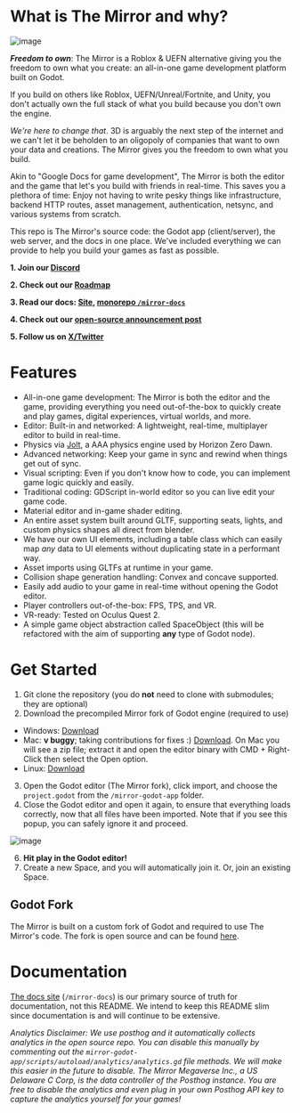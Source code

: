 # What is The Mirror and why?

![image](https://github.com/the-mirror-gdp/the-mirror/assets/11920077/13ffc0bd-bef2-4c1d-a12d-f11fdedf7b11)

**_Freedom to own_**: The Mirror is a Roblox & UEFN alternative giving you the freedom to own what you create: an all-in-one game development platform built on Godot.

If you build on others like Roblox, UEFN/Unreal/Fortnite, and Unity, you don't actually own the full stack of what you build because you don't own the engine.

_We're here to change that_. 3D is arguably the next step of the internet and we can't let it be beholden to an oligopoly of companies that want to own your data and creations. The Mirror gives you the freedom to own what you build.

Akin to "Google Docs for game development", The Mirror is both the editor and the game that let's you build with friends in real-time. This saves you a plethora of time: Enjoy not having to write pesky things like infrastructure, backend HTTP routes, asset management, authentication, netsync, and various systems from scratch.

This repo is The Mirror's source code: the Godot app (client/server), the web server, and the docs in one place. We've included everything we can provide to help you build your games as fast as possible.

**1. Join our [Discord](https://discord.com/invite/CK6fH3Cynk)**

**2. Check out our [Roadmap](https://github.com/orgs/the-mirror-gdp/projects/7)**

**3. Read our docs: [Site](https://docs.themirror.space), [monorepo `/mirror-docs`](https://github.com/the-mirror-gdp/the-mirror/tree/dev/mirror-docs)**

**4. Check out our [open-source announcement post](https://www.themirror.space/blog/freedom-to-own-open-sourcing-the-mirror)**

**5. Follow us on [X/Twitter](https://twitter.com/themirrorgdp)**

# Features

- All-in-one game development: The Mirror is both the editor and the game, providing everything you need out-of-the-box to quickly create and play games, digital experiences, virtual worlds, and more.
- Editor: Built-in and networked: A lightweight, real-time, multiplayer editor to build in real-time.
- Physics via [Jolt](https://github.com/jrouwe/JoltPhysics), a AAA physics engine used by Horizon Zero Dawn.
- Advanced networking: Keep your game in sync and rewind when things get out of sync.
- Visual scripting: Even if you don't know how to code, you can implement game logic quickly and easily.
- Traditional coding: GDScript in-world editor so you can live edit your game code.
- Material editor and in-game shader editing.
- An entire asset system built around GLTF, supporting seats, lights, and custom physics shapes all direct from blender.
- We have our own UI elements, including a table class which can easily map _any_ data to UI elements without duplicating state in a performant way.
- Asset imports using GLTFs at runtime in your game.
- Collision shape generation handling: Convex and concave supported.
- Easily add audio to your game in real-time without opening the Godot editor.
- Player controllers out-of-the-box: FPS, TPS, and VR.
- VR-ready: Tested on Oculus Quest 2.
- A simple game object abstraction called SpaceObject (this will be refactored with the aim of supporting **any** type of Godot node).

# Get Started

1. Git clone the repository (you do **not** need to clone with submodules; they are optional)
2. Download the precompiled Mirror fork of Godot engine (required to use)

- Windows: [Download](https://storage.googleapis.com/mirror_native_client_builds/Engine/latest-editor/MirrorGodotEditorWindows.exe.zip)
- Mac: **v buggy**; taking contributions for fixes :) [Download](https://storage.googleapis.com/mirror_native_client_builds/Engine/latest-editor/MirrorGodotEditorMac.app.zip.zip). On Mac you will see a zip file; extract it and open the editor binary with CMD + Right-Click then select the Open option.
- Linux: [Download](https://storage.googleapis.com/mirror_native_client_builds/Engine/latest-editor/MirrorGodotEditorLinux.x86_64.zip)

3. Open the Godot editor (The Mirror fork), click import, and choose the `project.godot` from the `/mirror-godot-app` folder.
4. Close the Godot editor and open it again, to ensure that everything loads correctly, now that all files have been imported.
Note that if you see this popup, you can safely ignore it and proceed.

![image](https://github.com/the-mirror-gdp/the-mirror/assets/11920077/53f84e88-aa31-4245-93af-decdec253168)

6. **Hit play in the Godot editor!**
7. Create a new Space, and you will automatically join it. Or, join an existing Space.

## Godot Fork

The Mirror is built on a custom fork of Godot and required to use The Mirror's code. The fork is open source and can be found [here](https://github.com/the-mirror-gdp/godot).

# Documentation

[The docs site](https://docs.themirror.space/docs/open-source-code/get-started) (`/mirror-docs`) is our primary source of truth for documentation, not this README. We intend to keep this README slim since documentation is and will continue to be extensive.

_Analytics Disclaimer: We use posthog and it automatically collects analytics in the open source repo. You can disable this manually by commenting out the `mirror-godot-app/scripts/autoload/analytics/analytics.gd` file methods. We will make this easier in the future to disable. The Mirror Megaverse Inc., a US Delaware C Corp, is the data controller of the Posthog instance. You are free to disable the analytics and even plug in your own Posthog API key to capture the analytics yourself for your games!_

